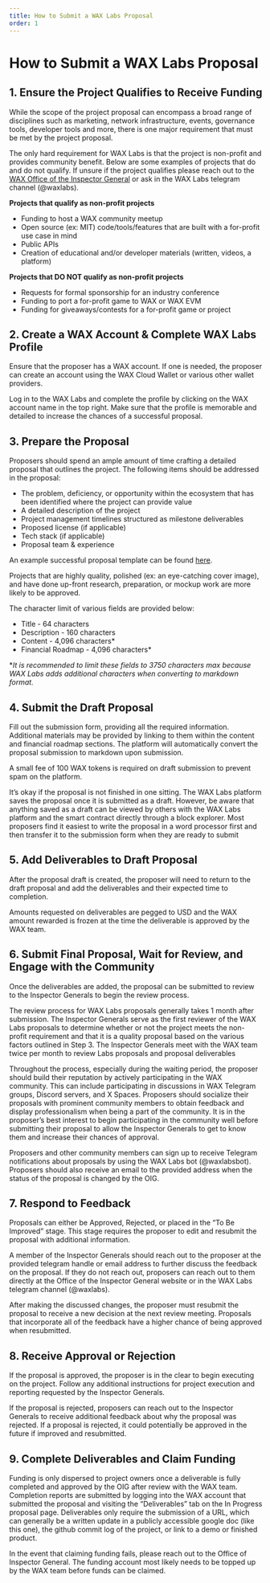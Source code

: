 ```yaml
---
title: How to Submit a WAX Labs Proposal
order: 1
---
```


# How to Submit a WAX Labs Proposal

## 1. Ensure the Project Qualifies to Receive Funding

While the scope of the project proposal can encompass a broad range of disciplines such as marketing, network infrastructure, events, governance tools, developer tools and more, there is one major requirement that must be met by the project proposal.

The only hard requirement for WAX Labs is that the project is non-profit and provides community benefit. Below are some examples of projects that do and do not qualify. If  unsure if the project qualifies please reach out to the [WAX Office of the Inspector General](https://oig.wax.io) or ask in the WAX Labs telegram channel (@waxlabs).

**Projects that qualify as non-profit projects**

- Funding to host a WAX community meetup
- Open source (ex: MIT) code/tools/features that are built with a for-profit use case in mind
- Public APIs
- Creation of educational and/or developer materials (written, videos, a platform)

**Projects that DO NOT qualify as non-profit projects**

- Requests for formal sponsorship for an industry conference
- Funding to port a for-profit game to WAX or WAX EVM
- Funding for giveaways/contests for a for-profit game or project

## 2. Create a WAX Account & Complete WAX Labs Profile

Ensure that the proposer has a WAX account. If one is needed, the proposer can create an account using the WAX Cloud Wallet or various other wallet providers.

Log in to the WAX Labs and complete the profile by clicking on the WAX account name in the top right. Make sure that the profile is memorable and detailed to increase the chances of a successful proposal.

## 3. Prepare the Proposal

Proposers should spend an ample amount of time crafting a detailed proposal that outlines the project. The following items should be addressed in the proposal:

- The problem, deficiency, or opportunity within the ecosystem that has been identified where the project can provide value
- A detailed description of the project
- Project management timelines structured as milestone deliverables
- Proposed license (if applicable)
- Tech stack (if applicable)
- Proposal team & experience

An example successful proposal template can be found [here](https://docs.google.com/document/d/1jC8fIuwZMIjDkZqvUmg58Cp_vRpwofDwLQIZnJC8icg/edit?usp=sharing).


Projects that are highly quality, polished (ex: an eye-catching cover image), and have done up-front research, preparation, or mockup work are more likely to be approved.

The character limit of various fields are provided below:
- Title - 64 characters
- Description - 160 characters
- Content - 4,096 characters*
- Financial Roadmap - 4,096 characters*

**It is recommended to limit these fields to 3750 characters max because WAX Labs adds additional characters when converting to markdown format.*

## 4. Submit the Draft Proposal

Fill out the submission form, providing all the required information. Additional materials may be provided by linking to them within the content and financial roadmap sections. The platform will automatically convert the proposal submission to markdown upon submission.

A small fee of 100 WAX tokens is required on draft submission to prevent spam on the platform.

It’s okay if the proposal is not finished in one sitting. The WAX Labs platform saves the proposal once it is submitted as a draft. However, be aware that anything saved as a draft can be viewed by others with the WAX Labs platform and the smart contract directly through a block explorer. Most proposers find it easiest to write the proposal in a word processor first and then transfer it to the submission form when they are ready to submit

## 5. Add Deliverables to Draft Proposal

After the proposal draft is created, the proposer will need to return to the draft proposal and add the deliverables and their expected time to completion.

Amounts requested on deliverables are pegged to USD and the WAX amount rewarded is frozen at the time the deliverable is approved by the WAX team.

## 6. Submit Final Proposal, Wait for Review, and Engage with the Community

Once the deliverables are added, the proposal can be submitted to review to the Inspector Generals to begin the review process.

The review process for WAX Labs proposals generally takes 1 month after submission. The Inspector Generals serve as the first reviewer of the WAX Labs proposals to determine whether or not the project meets the non-profit requirement and that it is a quality proposal based on the various factors outlined in Step 3. The Inspector Generals meet with the WAX team twice per month to review Labs proposals and proposal deliverables 

Throughout the process, especially during the waiting period, the proposer should build their reputation by actively participating in the WAX community. This can include participating in discussions in WAX Telegram groups, Discord servers, and X Spaces. Proposers should socialize their proposals with prominent community members to obtain feedback and display professionalism when being a part of the community. It is in the proposer’s best interest to begin participating in the community well before submitting their proposal to allow the Inspector Generals to get to know them and increase their chances of approval.

Proposers and other community members can sign up to receive Telegram notifications about proposals by using the WAX Labs bot (@waxlabsbot). Proposers should also receive an email to the provided address when the status of the proposal is changed by the OIG.

## 7. Respond to Feedback

Proposals can either be Approved, Rejected, or placed in the “To Be Improved” stage. This stage requires the proposer to edit and resubmit the proposal with additional information.

A member of the Inspector Generals should reach out to the proposer at the provided telegram handle or email address to further discuss the feedback on the proposal. If they do not reach out, proposers can reach out to them directly at the Office of the Inspector General website or in the WAX Labs telegram channel (@waxlabs).

After making the discussed changes, the proposer must resubmit the proposal to receive a new decision at the next review meeting. Proposals that incorporate all of the feedback have a higher chance of being approved when resubmitted.

## 8. Receive Approval or Rejection

If the proposal is approved, the proposer is in the clear to begin executing on the project. Follow any additional instructions for project execution and reporting requested by the Inspector Generals.

If the proposal is rejected, proposers can reach out to the Inspector Generals to receive additional feedback about why the proposal was rejected. If a proposal is rejected, it could potentially be approved in the future if improved and resubmitted.

## 9. Complete Deliverables and Claim Funding

Funding is only dispersed to project owners once a deliverable is fully completed and approved by the OIG after review with the WAX team. Completion reports are submitted by logging into the WAX account that submitted the proposal and visiting the “Deliverables” tab on the In Progress proposal page. Deliverables only require the submission of a URL, which can generally be a written update in a publicly accessible google doc (like this one), the github commit log of the project, or link to a demo or finished product.

In the event that claiming funding fails, please reach out to the Office of Inspector General. The funding account most likely needs to be topped up by the WAX team before funds can be claimed.
